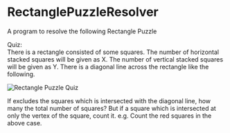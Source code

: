 # RectanglePuzzleResolver
A program to resolve the following Rectangle Puzzle

Quiz:  
There is a rectangle consisted of some squares. The number of horizontal stacked squares will be given as X. The number of vertical stacked squares will be given as Y. There is a diagonal line across the rectangle like the following.  

![Rectangle Puzzle Quiz](https://ibin.co/4JwOKlwGQi6m.png)

If excludes the squares which is intersected with the diagonal line, how many the total number of squares?
But if a square which is intersected at only the vertex of the square, count it.
e.g. Count the red squares in the above case.
